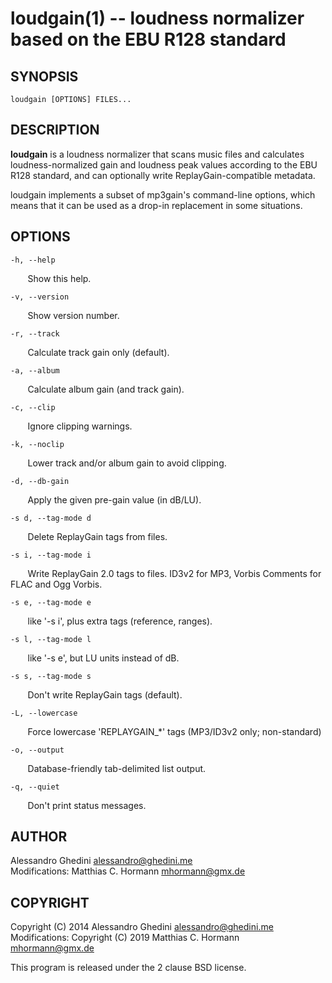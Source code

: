 loudgain(1) -- loudness normalizer based on the EBU R128 standard
=================================================================

## SYNOPSIS

`loudgain [OPTIONS] FILES...`

## DESCRIPTION

**loudgain** is a loudness normalizer that scans music files and calculates
loudness-normalized gain and loudness peak values according to the EBU R128
standard, and can optionally write ReplayGain-compatible metadata.

loudgain implements a subset of mp3gain's command-line options, which means that
it can be used as a drop-in replacement in some situations.

## OPTIONS

`-h, --help`

&nbsp;&nbsp;&nbsp;&nbsp;&nbsp;&nbsp;
Show this help.

`-v, --version`

&nbsp;&nbsp;&nbsp;&nbsp;&nbsp;&nbsp;
Show version number.

`-r, --track`

&nbsp;&nbsp;&nbsp;&nbsp;&nbsp;&nbsp;
Calculate track gain only (default).

`-a, --album`

&nbsp;&nbsp;&nbsp;&nbsp;&nbsp;&nbsp;
Calculate album gain (and track gain).

`-c, --clip`

&nbsp;&nbsp;&nbsp;&nbsp;&nbsp;&nbsp;
Ignore clipping warnings.

`-k, --noclip`

&nbsp;&nbsp;&nbsp;&nbsp;&nbsp;&nbsp;
Lower track and/or album gain to avoid clipping.

`-d, --db-gain`

&nbsp;&nbsp;&nbsp;&nbsp;&nbsp;&nbsp;
Apply the given pre-gain value (in dB/LU).

`-s d, --tag-mode d`

&nbsp;&nbsp;&nbsp;&nbsp;&nbsp;&nbsp;
Delete ReplayGain tags from files.

`-s i, --tag-mode i`

&nbsp;&nbsp;&nbsp;&nbsp;&nbsp;&nbsp;
Write ReplayGain 2.0 tags to files. ID3v2 for MP3, Vorbis Comments for FLAC and Ogg Vorbis.

`-s e, --tag-mode e`

&nbsp;&nbsp;&nbsp;&nbsp;&nbsp;&nbsp;
like '-s i', plus extra tags (reference, ranges).

`-s l, --tag-mode l`

&nbsp;&nbsp;&nbsp;&nbsp;&nbsp;&nbsp;
like '-s e', but LU units instead of dB.

`-s s, --tag-mode s`

&nbsp;&nbsp;&nbsp;&nbsp;&nbsp;&nbsp;
Don't write ReplayGain tags (default).

`-L, --lowercase`

&nbsp;&nbsp;&nbsp;&nbsp;&nbsp;&nbsp;
Force lowercase 'REPLAYGAIN_*' tags (MP3/ID3v2 only; non-standard)

`-o, --output`

&nbsp;&nbsp;&nbsp;&nbsp;&nbsp;&nbsp;
Database-friendly tab-delimited list output.

`-q, --quiet`

&nbsp;&nbsp;&nbsp;&nbsp;&nbsp;&nbsp;
Don't print status messages.

## AUTHOR ##

Alessandro Ghedini <alessandro@ghedini.me>  
Modifications: Matthias C. Hormann <mhormann@gmx.de>

## COPYRIGHT ##

Copyright (C) 2014 Alessandro Ghedini <alessandro@ghedini.me>  
Modifications: Copyright (C) 2019 Matthias C. Hormann <mhormann@gmx.de>

This program is released under the 2 clause BSD license.
